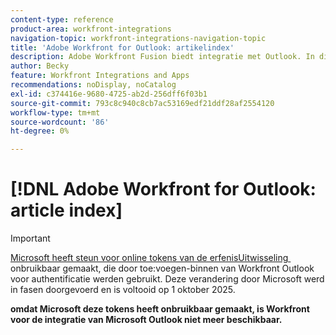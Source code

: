 ```yaml
---
content-type: reference
product-area: workfront-integrations
navigation-topic: workfront-integrations-navigation-topic
title: 'Adobe Workfront for Outlook: artikelindex'
description: Adobe Workfront Fusion biedt integratie met Outlook. In dit artikel wordt verwezen naar instructies voor het installeren en configureren van deze integratie en naar het gebruik ervan in uw dagelijkse werk.
author: Becky
feature: Workfront Integrations and Apps
recommendations: noDisplay, noCatalog
exl-id: c374416e-9680-4725-ab2d-256dff6f03b1
source-git-commit: 793c8c940c8cb7ac53169edf21ddf28af2554120
workflow-type: tm+mt
source-wordcount: '86'
ht-degree: 0%

---
```


# [!DNL Adobe Workfront for Outlook: article index]

<!-- Audited: 5/2025 -->

>[!IMPORTANT]
>
>[&#x200B; Microsoft heeft steun voor online tokens van de erfenisUitwisseling &#x200B;](https://learn.microsoft.com/en-us/office/dev/add-ins/outlook/faq-nested-app-auth-outlook-legacy-tokens) onbruikbaar gemaakt, die door toe:voegen-binnen van Workfront Outlook voor authentificatie werden gebruikt. Deze verandering door Microsoft werd in fasen doorgevoerd en is voltooid op 1 oktober 2025.
>
>**omdat Microsoft deze tokens heeft onbruikbaar gemaakt, is Workfront voor de integratie van Microsoft Outlook niet meer beschikbaar.**

